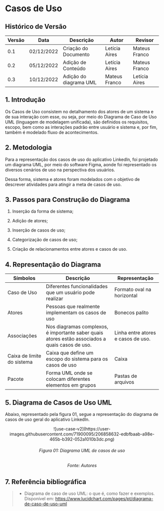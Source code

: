 # Casos de Uso

## Histórico de Versão

| Versão | Data | Descrição | Autor | Revisor |
|--------|------|-------|-----------| ------- |
| 0.1 | 02/12/2022 | Criação do Documento | Letícia Aires | Mateus Franco |
| 0.2 | 05/12/2022 | Adição de Conteúdo | Letícia Aires | Mateus Franco |
| 0.3 | 10/12/2022 | Adição do diagrama UML | Mateus Franco | Letícia Aires |

## 1. Introdução

Os Casos de Uso consistem no detalhamento dos atores de um sistema e de sua interação com esse, ou seja, por meio do Diagrama de Caso de Uso UML (linguagem de modelagem unificada), são definidos os requisitos, escopo, bem como as interações padrão entre usuário e sistema e, por fim, também é modelado fluxo de acontecimentos.

## 2. Metodologia

Para a representação dos casos de uso do aplicativo LinkedIn, foi projetado um diagrama UML, por meio do software Figma, aonde foi representado os diversos cenários de uso na perspectiva dos usuários. 

Dessa forma, sistema e atores foram modelados com o objetivo de descrever atividades para atingir a meta de casos de uso.

## 3. Passos para Construção do Diagrama 

1. Inserção da forma de sistema;

2.  Adição de atores;

3.  Inserção de casos de uso;

4. Categorização de casos de uso;

5. Criação de relacionamentos entre atores e casos de uso.

## 4. Representação do Diagrama

| Símbolos | Descrição | Representação | 
| ------- | ----------- | -----------  |
| Caso de Uso | Diferentes funcionalidades que um usuário pode realizar | Formato oval na horizontal |
| Atores |  Pessoas que realmente implementam os casos de uso |  Bonecos palito |
| Associações | Nos diagramas complexos, é importante saber quais atores estão associados a quais casos de uso. | Linha entre atores e casos de uso. |
| Caixa de limite do sistema | Caixa que define um escopo do sistema para os casos de uso | Caixa |
| Pacote | Forma UML onde se colocam diferentes elementos em grupos | Pastas de arquivos |

## 5. Diagrama de Casos de Uso UML

Abaixo, representado pela figura 01, segue a representação do diagrama de casos de uso geral do aplicativo LinkedIn.

<center>
![use-case-v2](https://user-images.githubusercontent.com/71900095/206858632-edbfbaab-a98e-465b-b392-052a1010b3dc.png)
</center>

<h6 align = "center"> Figura 01: Diagrama UML de casos de uso </h6>
<h6 align = "center"> Fonte: Autores </h6>

## 7. Referência bibliográfica
> * Diagrama de caso de uso UML: o que é, como fazer e exemplos. Disponível em: https://www.lucidchart.com/pages/pt/diagrama-de-caso-de-uso-uml
